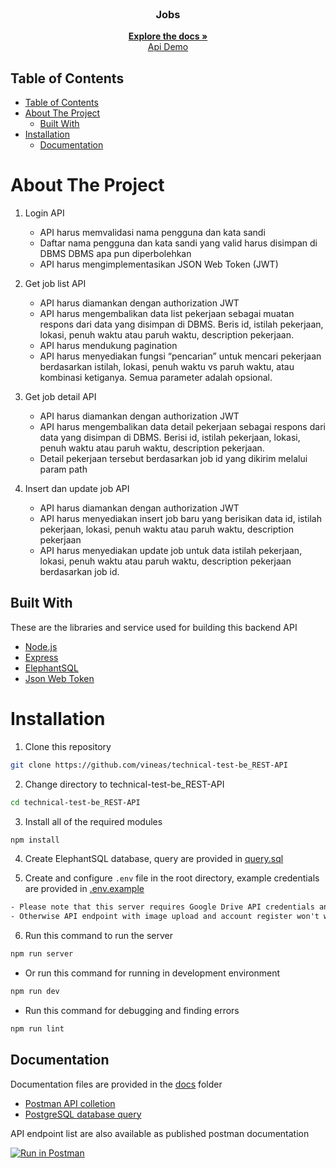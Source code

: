 <br />
<p align="center">
  <h3 align="center">Jobs</h3>
  <p align="center">
    <a href="https://github.com/vineas/technical-test-be_REST-API"><strong>Explore the docs »</strong></a>
    <br />
    <a href="https://backend-expressjs-blanja-project.vercel.app/">Api Demo</a>
  </p>
</p>

## Table of Contents

- [Table of Contents](#table-of-contents)
- [About The Project](#about-the-project)
  - [Built With](#built-with)
- [Installation](#installation)
  - [Documentation](#documentation)
# About The Project

1. Login API
    - API harus memvalidasi nama pengguna dan kata sandi
    - Daftar nama pengguna dan kata sandi yang valid harus disimpan di DBMS
      DBMS apa pun diperbolehkan
    - API harus mengimplementasikan JSON Web Token (JWT)

2. Get job list API
    - API harus diamankan dengan authorization JWT
    - API harus mengembalikan data list pekerjaan sebagai muatan respons dari data yang disimpan di DBMS. Beris id, istilah pekerjaan, lokasi, penuh waktu atau paruh waktu, description pekerjaan.
    - API harus mendukung pagination
    - API harus menyediakan fungsi “pencarian” untuk mencari pekerjaan berdasarkan istilah, lokasi, penuh waktu vs paruh waktu, atau kombinasi ketiganya. Semua parameter adalah opsional.

3. Get job detail API
    - API harus diamankan dengan authorization JWT
    - API harus mengembalikan data detail pekerjaan sebagai respons dari data yang disimpan di DBMS. Berisi id, istilah pekerjaan, lokasi, penuh
      waktu atau paruh waktu, description pekerjaan.
    - Detail pekerjaan tersebut berdasarkan job id yang dikirim melalui param path

4. Insert dan update job API
    - API harus diamankan dengan authorization JWT
    - API harus menyediakan insert job baru yang berisikan data  id, istilah pekerjaan, lokasi, penuh waktu atau paruh waktu, description pekerjaan
    - API harus menyediakan update job untuk data  istilah pekerjaan, lokasi, penuh waktu atau paruh waktu, description pekerjaan berdasarkan job id.


## Built With

These are the libraries and service used for building this backend API

- [Node.js](https://nodejs.org)
- [Express](https://expressjs.com)
- [ElephantSQL](https://www.postgresql.org)
- [Json Web Token](https://jwt.io)

# Installation

1. Clone this repository

```sh
git clone https://github.com/vineas/technical-test-be_REST-API
```

2. Change directory to technical-test-be_REST-API

```sh
cd technical-test-be_REST-API
```

3. Install all of the required modules

```sh
npm install
```

4. Create ElephantSQL database, query are provided in [query.sql](./query.sql)

5. Create and configure `.env` file in the root directory, example credentials are provided in [.env.example](./.env.example)

```txt
- Please note that this server requires Google Drive API credentials and Gmail service account
- Otherwise API endpoint with image upload and account register won't work properly
```

6. Run this command to run the server

```sh
npm run server
```

- Or run this command for running in development environment

```sh
npm run dev
```

- Run this command for debugging and finding errors

```sh
npm run lint
```

## Documentation

Documentation files are provided in the [docs](./docs) folder

- [Postman API colletion]()
- [PostgreSQL database query](./query.sql)

API endpoint list are also available as published postman documentation

[![Run in Postman](https://run.pstmn.io/button.svg)](https://documenter.getpostman.com/view/27926114/2s9Y5ZwNVy)
